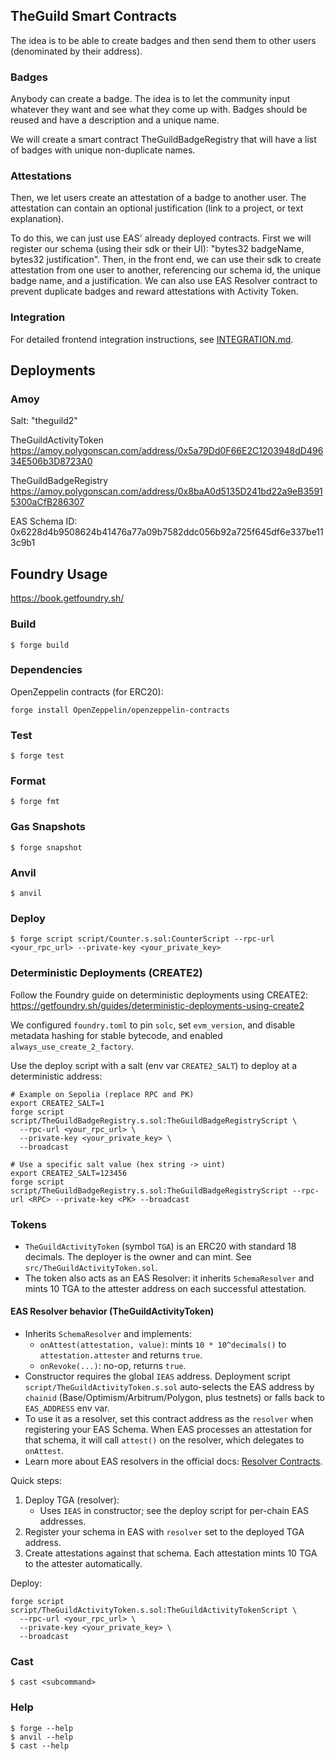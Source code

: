 ## TheGuild Smart Contracts

The idea is to be able to create badges and then send them to other users (denominated by their address). 

### Badges
Anybody can create a badge. The idea is to let the community input whatever they want and see what they come up with. Badges should be reused and have a description and a unique name. 

We will create a smart contract TheGuildBadgeRegistry that will have a list of badges with unique non-duplicate names.

### Attestations
Then, we let users create an attestation of a badge to another user. The attestation can contain an optional justification (link to a project, or text explanation).

To do this, we can just use EAS' already deployed contracts. First we will register our schema (using their sdk or their UI): "bytes32 badgeName, bytes32 justification". Then, in the front end, we can use their sdk to create attestation from one user to another, referencing our schema id, the unique badge name, and a justification. We can also use EAS Resolver contract to prevent duplicate badges and reward attestations with Activity Token.

### Integration
For detailed frontend integration instructions, see [INTEGRATION.md](./INTEGRATION.md).

## Deployments

### Amoy 

Salt: "theguild2"

TheGuildActivityToken
https://amoy.polygonscan.com/address/0x5a79Dd0F66E2C1203948dD49634E506b3D8723A0 

TheGuildBadgeRegistry
https://amoy.polygonscan.com/address/0x8baA0d5135D241bd22a9eB35915300aCfB286307 

EAS Schema ID:
0x6228d4b9508624b41476a77a09b7582ddc056b92a725f645df6e337be113c9b1

## Foundry Usage

https://book.getfoundry.sh/

### Build

```shell
$ forge build
```

### Dependencies

OpenZeppelin contracts (for ERC20):

```shell
forge install OpenZeppelin/openzeppelin-contracts
```

### Test

```shell
$ forge test
```

### Format

```shell
$ forge fmt
```

### Gas Snapshots

```shell
$ forge snapshot
```

### Anvil

```shell
$ anvil
```

### Deploy

```shell
$ forge script script/Counter.s.sol:CounterScript --rpc-url <your_rpc_url> --private-key <your_private_key>
```

### Deterministic Deployments (CREATE2)

Follow the Foundry guide on deterministic deployments using CREATE2: https://getfoundry.sh/guides/deterministic-deployments-using-create2

We configured `foundry.toml` to pin `solc`, set `evm_version`, and disable metadata hashing for stable bytecode, and enabled `always_use_create_2_factory`.

Use the deploy script with a salt (env var `CREATE2_SALT`) to deploy at a deterministic address:

```shell
# Example on Sepolia (replace RPC and PK)
export CREATE2_SALT=1
forge script script/TheGuildBadgeRegistry.s.sol:TheGuildBadgeRegistryScript \
  --rpc-url <your_rpc_url> \
  --private-key <your_private_key> \
  --broadcast

# Use a specific salt value (hex string -> uint)
export CREATE2_SALT=123456
forge script script/TheGuildBadgeRegistry.s.sol:TheGuildBadgeRegistryScript --rpc-url <RPC> --private-key <PK> --broadcast
```

### Tokens

- `TheGuildActivityToken` (symbol `TGA`) is an ERC20 with standard 18 decimals. The deployer is the owner and can mint. See `src/TheGuildActivityToken.sol`.
- The token also acts as an EAS Resolver: it inherits `SchemaResolver` and mints 10 TGA to the attester address on each successful attestation.

#### EAS Resolver behavior (TheGuildActivityToken)

- Inherits `SchemaResolver` and implements:
  - `onAttest(attestation, value)`: mints `10 * 10^decimals()` to `attestation.attester` and returns `true`.
  - `onRevoke(...)`: no-op, returns `true`.
- Constructor requires the global `IEAS` address. Deployment script `script/TheGuildActivityToken.s.sol` auto-selects the EAS address by `chainid` (Base/Optimism/Arbitrum/Polygon, plus testnets) or falls back to `EAS_ADDRESS` env var.
- To use it as a resolver, set this contract address as the `resolver` when registering your EAS Schema. When EAS processes an attestation for that schema, it will call `attest()` on the resolver, which delegates to `onAttest`.
- Learn more about EAS resolvers in the official docs: [Resolver Contracts](https://docs.attest.org/docs/core--concepts/resolver-contracts).

Quick steps:

1. Deploy TGA (resolver):
   - Uses `IEAS` in constructor; see the deploy script for per-chain EAS addresses.
2. Register your schema in EAS with `resolver` set to the deployed TGA address.
3. Create attestations against that schema. Each attestation mints 10 TGA to the attester automatically.

Deploy:

```shell
forge script script/TheGuildActivityToken.s.sol:TheGuildActivityTokenScript \
  --rpc-url <your_rpc_url> \
  --private-key <your_private_key> \
  --broadcast
```

### Cast

```shell
$ cast <subcommand>
```

### Help

```shell
$ forge --help
$ anvil --help
$ cast --help
```
